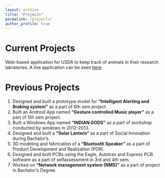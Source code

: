 ```yaml
---
layout: archive
title: "Projects"
permalink: /projects/
author_profile: true
---
```


Current Projects
======
Web-based application for USDA to keep track of animals in their research labratories.
A live application can be seen [here](livebarn.pythonanywhere.com)

Previous Projects
======
1. Designed and built a prototype model for **“Intelligent Alerting and Braking system”** as a part of 6th sem project.
2. Built an Android App named **“Gesture controlled Music player”** as a part of 5th sem project.
3. Built a Windows App named **“INDIAN GODS”** as a part of workshop conducted by windows in 2012-2013.
4. Designed and built a **“Solar Lantern”** as a part of Social Innovation during Bachelor’s.
5. 3D modeling and fabrication of a **“Bluetooth Speaker”** as a part of Product Development and Realization (PDR).
6. Designed and built PCBs using the Eagle, Autotrax and Express PCB software as a part of selfassessment in 3rd and 4th sem.
7. Worked on **“Network management system (NMS)”** as a part of project in Bachelor’s Degree.
